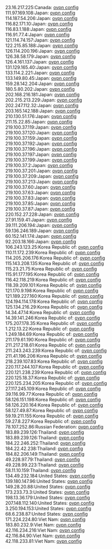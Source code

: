 23.16.217.225:Canada: [ovpn config](vpn/23_16_217_225.ovpn)  
111.97.169.108:Japan: [ovpn config](vpn/111_97_169_108.ovpn)  
114.187.54.206:Japan: [ovpn config](vpn/114_187_54_206.ovpn)  
116.82.171.10:Japan: [ovpn config](vpn/116_82_171_10.ovpn)  
116.83.1.188:Japan: [ovpn config](vpn/116_83_1_188.ovpn)  
116.91.77.4:Japan: [ovpn config](vpn/116_91_77_4.ovpn)  
121.114.74.157:Japan: [ovpn config](vpn/121_114_74_157.ovpn)  
122.215.85.188:Japan: [ovpn config](vpn/122_215_85_188.ovpn)  
126.114.200.196:Japan: [ovpn config](vpn/126_114_200_196.ovpn)  
126.38.58.179:Japan: [ovpn config](vpn/126_38_58_179.ovpn)  
126.4.161.137:Japan: [ovpn config](vpn/126_4_161_137.ovpn)  
131.129.165.40:Japan: [ovpn config](vpn/131_129_165_40.ovpn)  
133.114.2.221:Japan: [ovpn config](vpn/133_114_2_221.ovpn)  
133.149.80.45:Japan: [ovpn config](vpn/133_149_80_45.ovpn)  
159.28.142.204:Japan: [ovpn config](vpn/159_28_142_204.ovpn)  
180.5.80.202:Japan: [ovpn config](vpn/180_5_80_202.ovpn)  
202.168.216.181:Japan: [ovpn config](vpn/202_168_216_181.ovpn)  
202.215.213.229:Japan: [ovpn config](vpn/202_215_213_229.ovpn)  
202.247.112.32:Japan: [ovpn config](vpn/202_247_112_32.ovpn)  
203.165.142.188:Japan: [ovpn config](vpn/203_165_142_188.ovpn)  
210.130.51.176:Japan: [ovpn config](vpn/210_130_51_176.ovpn)  
211.15.22.85:Japan: [ovpn config](vpn/211_15_22_85.ovpn)  
219.100.37.119:Japan: [ovpn config](vpn/219_100_37_119.ovpn)  
219.100.37.120:Japan: [ovpn config](vpn/219_100_37_120.ovpn)  
219.100.37.159:Japan: [ovpn config](vpn/219_100_37_159.ovpn)  
219.100.37.192:Japan: [ovpn config](vpn/219_100_37_192.ovpn)  
219.100.37.196:Japan: [ovpn config](vpn/219_100_37_196.ovpn)  
219.100.37.197:Japan: [ovpn config](vpn/219_100_37_197.ovpn)  
219.100.37.199:Japan: [ovpn config](vpn/219_100_37_199.ovpn)  
219.100.37.2:Japan: [ovpn config](vpn/219_100_37_2.ovpn)  
219.100.37.201:Japan: [ovpn config](vpn/219_100_37_201.ovpn)  
219.100.37.209:Japan: [ovpn config](vpn/219_100_37_209.ovpn)  
219.100.37.213:Japan: [ovpn config](vpn/219_100_37_213.ovpn)  
219.100.37.60:Japan: [ovpn config](vpn/219_100_37_60.ovpn)  
219.100.37.63:Japan: [ovpn config](vpn/219_100_37_63.ovpn)  
219.100.37.83:Japan: [ovpn config](vpn/219_100_37_83.ovpn)  
219.100.37.85:Japan: [ovpn config](vpn/219_100_37_85.ovpn)  
219.100.37.87:Japan: [ovpn config](vpn/219_100_37_87.ovpn)  
220.152.27.228:Japan: [ovpn config](vpn/220_152_27_228.ovpn)  
27.91.159.41:Japan: [ovpn config](vpn/27_91_159_41.ovpn)  
39.111.206.194:Japan: [ovpn config](vpn/39_111_206_194.ovpn)  
59.136.246.189:Japan: [ovpn config](vpn/59_136_246_189.ovpn)  
60.152.141.174:Japan: [ovpn config](vpn/60_152_141_174.ovpn)  
92.203.18.166:Japan: [ovpn config](vpn/92_203_18_166.ovpn)  
106.243.123.25:Korea Republic of: [ovpn config](vpn/106_243_123_25.ovpn)  
110.11.172.239:Korea Republic of: [ovpn config](vpn/110_11_172_239.ovpn)  
114.205.206.176:Korea Republic of: [ovpn config](vpn/114_205_206_176.ovpn)  
115.143.208.135:Korea Republic of: [ovpn config](vpn/115_143_208_135.ovpn)  
115.23.21.75:Korea Republic of: [ovpn config](vpn/115_23_21_75.ovpn)  
115.91.177.195:Korea Republic of: [ovpn config](vpn/115_91_177_195.ovpn)  
116.42.118.219:Korea Republic of: [ovpn config](vpn/116_42_118_219.ovpn)  
118.39.209.101:Korea Republic of: [ovpn config](vpn/118_39_209_101.ovpn)  
121.170.9.198:Korea Republic of: [ovpn config](vpn/121_170_9_198.ovpn)  
121.189.227.160:Korea Republic of: [ovpn config](vpn/121_189_227_160.ovpn)  
124.194.114.178:Korea Republic of: [ovpn config](vpn/124_194_114_178.ovpn)  
125.134.216.29:Korea Republic of: [ovpn config](vpn/125_134_216_29.ovpn)  
14.34.47.14:Korea Republic of: [ovpn config](vpn/14_34_47_14.ovpn)  
14.39.141.246:Korea Republic of: [ovpn config](vpn/14_39_141_246.ovpn)  
175.207.178.35:Korea Republic of: [ovpn config](vpn/175_207_178_35.ovpn)  
1.212.13.22:Korea Republic of: [ovpn config](vpn/1_212_13_22.ovpn)  
1.249.184.69:Korea Republic of: [ovpn config](vpn/1_249_184_69.ovpn)  
211.179.61.190:Korea Republic of: [ovpn config](vpn/211_179_61_190.ovpn)  
211.217.218.61:Korea Republic of: [ovpn config](vpn/211_217_218_61.ovpn)  
211.243.243.239:Korea Republic of: [ovpn config](vpn/211_243_243_239.ovpn)  
211.41.196.206:Korea Republic of: [ovpn config](vpn/211_41_196_206.ovpn)  
218.239.107.83:Korea Republic of: [ovpn config](vpn/218_239_107_83.ovpn)  
220.117.244.107:Korea Republic of: [ovpn config](vpn/220_117_244_107.ovpn)  
220.121.238.239:Korea Republic of: [ovpn config](vpn/220_121_238_239.ovpn)  
220.125.18.37:Korea Republic of: [ovpn config](vpn/220_125_18_37.ovpn)  
220.125.234.205:Korea Republic of: [ovpn config](vpn/220_125_234_205.ovpn)  
27.117.245.109:Korea Republic of: [ovpn config](vpn/27_117_245_109.ovpn)  
39.116.99.77:Korea Republic of: [ovpn config](vpn/39_116_99_77.ovpn)  
58.126.151.198:Korea Republic of: [ovpn config](vpn/58_126_151_198.ovpn)  
58.126.220.164:Korea Republic of: [ovpn config](vpn/58_126_220_164.ovpn)  
58.127.49.87:Korea Republic of: [ovpn config](vpn/58_127_49_87.ovpn)  
59.19.211.155:Korea Republic of: [ovpn config](vpn/59_19_211_155.ovpn)  
59.27.8.227:Korea Republic of: [ovpn config](vpn/59_27_8_227.ovpn)  
78.107.252.86:Russian Federation: [ovpn config](vpn/78_107_252_86.ovpn)  
183.89.239.126:Thailand: [ovpn config](vpn/183_89_239_126.ovpn)  
183.89.239.126:Thailand: [ovpn config](vpn/183_89_239_126.ovpn)  
184.22.246.252:Thailand: [ovpn config](vpn/184_22_246_252.ovpn)  
184.22.42.238:Thailand: [ovpn config](vpn/184_22_42_238.ovpn)  
184.82.206.149:Thailand: [ovpn config](vpn/184_82_206_149.ovpn)  
49.228.97.79:Thailand: [ovpn config](vpn/49_228_97_79.ovpn)  
49.228.99.223:Thailand: [ovpn config](vpn/49_228_99_223.ovpn)  
58.11.10.159:Thailand: [ovpn config](vpn/58_11_10_159.ovpn)  
134.49.232.184:United States: [ovpn config](vpn/134_49_232_184.ovpn)  
139.180.147.96:United States: [ovpn config](vpn/139_180_147_96.ovpn)  
149.28.20.88:United States: [ovpn config](vpn/149_28_20_88.ovpn)  
173.233.73.3:United States: [ovpn config](vpn/173_233_73_3.ovpn)  
198.13.36.179:United States: [ovpn config](vpn/198_13_36_179.ovpn)  
207.148.112.140:United States: [ovpn config](vpn/207_148_112_140.ovpn)  
3.250.194.153:United States: [ovpn config](vpn/3_250_194_153.ovpn)  
68.6.238.87:United States: [ovpn config](vpn/68_6_238_87.ovpn)  
171.224.224.80:Viet Nam: [ovpn config](vpn/171_224_224_80.ovpn)  
183.80.232.9:Viet Nam: [ovpn config](vpn/183_80_232_9.ovpn)  
42.116.234.216:Viet Nam: [ovpn config](vpn/42_116_234_216.ovpn)  
42.116.84.90:Viet Nam: [ovpn config](vpn/42_116_84_90.ovpn)  
42.118.233.81:Viet Nam: [ovpn config](vpn/42_118_233_81.ovpn)  
